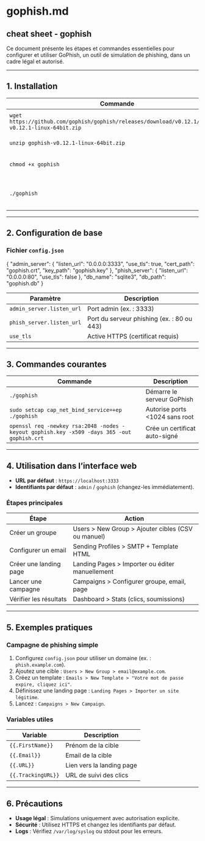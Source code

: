 # gophish.md

## cheat sheet - gophish

Ce document présente les étapes et commandes essentielles pour configurer et utiliser GoPhish, un outil de simulation de phishing, dans un cadre légal et autorisé.

---

## 1. Installation

| **Commande**                         | **Description**                                      |
|--------------------------------------|-----------------------------------------------------|
| `wget https://github.com/gophish/gophish/releases/download/v0.12.1/gophish-v0.12.1-linux-64bit.zip` | Télécharge la dernière version |
| `unzip gophish-v0.12.1-linux-64bit.zip` | Décompresse l’archive                           |
| `chmod +x gophish`                   | Rend le binaire exécutable                          |
| `./gophish`                          | Lance GoPhish (port 3333 par défaut)                |

---

## 2. Configuration de base

### Fichier `config.json`

{
  "admin_server": {
    "listen_url": "0.0.0.0:3333",
    "use_tls": true,
    "cert_path": "gophish.crt",
    "key_path": "gophish.key"
  },
  "phish_server": {
    "listen_url": "0.0.0.0:80",
    "use_tls": false
  },
  "db_name": "sqlite3",
  "db_path": "gophish.db"
}


| **Paramètre**                | **Description**                                      |
|------------------------------|-----------------------------------------------------|
| `admin_server.listen_url`    | Port admin (ex. : 3333)                             |
| `phish_server.listen_url`    | Port du serveur phishing (ex. : 80 ou 443)          |
| `use_tls`                    | Active HTTPS (certificat requis)                    |

---

## 3. Commandes courantes

| **Commande**                         | **Description**                                      |
|--------------------------------------|-----------------------------------------------------|
| `./gophish`                          | Démarre le serveur GoPhish                          |
| `sudo setcap cap_net_bind_service=+ep ./gophish` | Autorise ports <1024 sans root                  |
| `openssl req -newkey rsa:2048 -nodes -keyout gophish.key -x509 -days 365 -out gophish.crt` | Crée un certificat auto-signé |

---

## 4. Utilisation dans l’interface web

- **URL par défaut** : `https://localhost:3333`
- **Identifiants par défaut** : `admin` / `gophish` (changez-les immédiatement).

### Étapes principales
| **Étape**                    | **Action**                                          |
|------------------------------|-----------------------------------------------------|
| Créer un groupe               | Users > New Group > Ajouter cibles (CSV ou manuel)  |
| Configurer un email          | Sending Profiles > SMTP + Template HTML             |
| Créer une landing page       | Landing Pages > Importer ou éditer manuellement     |
| Lancer une campagne          | Campaigns > Configurer groupe, email, page          |
| Vérifier les résultats       | Dashboard > Stats (clics, soumissions)              |

---

## 5. Exemples pratiques

### Campagne de phishing simple
1. Configurez `config.json` pour utiliser un domaine (ex. : `phish.example.com`).
2. Ajoutez une cible : `Users > New Group > email@example.com`.
3. Créez un template : `Emails > New Template > "Votre mot de passe expire, cliquez ici"`.
4. Définissez une landing page : `Landing Pages > Importer un site légitime`.
5. Lancez : `Campaigns > New Campaign`.

### Variables utiles
| **Variable**                 | **Description**                                      |
|------------------------------|-----------------------------------------------------|
| `{{.FirstName}}`             | Prénom de la cible                                  |
| `{{.Email}}`                 | Email de la cible                                   |
| `{{.URL}}`                   | Lien vers la landing page                           |
| `{{.TrackingURL}}`           | URL de suivi des clics                              |

---

## 6. Précautions

- **Usage légal** : Simulations uniquement avec autorisation explicite.
- **Sécurité** : Utilisez HTTPS et changez les identifiants par défaut.
- **Logs** : Vérifiez `/var/log/syslog` ou stdout pour les erreurs.
  

